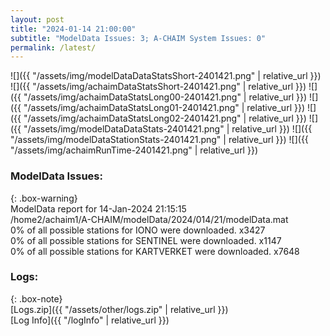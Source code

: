 ```yaml
---
layout: post
title: "2024-01-14 21:00:00"
subtitle: "ModelData Issues: 3; A-CHAIM System Issues: 0"
permalink: /latest/
---
```


![]({{ "/assets/img/modelDataDataStatsShort-2401421.png" | relative_url }})
![]({{ "/assets/img/achaimDataStatsShort-2401421.png" | relative_url }})
![]({{ "/assets/img/achaimDataStatsLong00-2401421.png" | relative_url }})
![]({{ "/assets/img/achaimDataStatsLong01-2401421.png" | relative_url }})
![]({{ "/assets/img/achaimDataStatsLong02-2401421.png" | relative_url }})
![]({{ "/assets/img/modelDataDataStats-2401421.png" | relative_url }})
![]({{ "/assets/img/modelDataStationStats-2401421.png" | relative_url }})
![]({{ "/assets/img/achaimRunTime-2401421.png" | relative_url }})


### ModelData Issues:  
  
{: .box-warning}  
 ModelData report for 14-Jan-2024 21:15:15   
 /home2/achaim1/A-CHAIM/modelData/2024/014/21/modelData.mat   
 0% of all possible stations for IONO were downloaded. x3427   
 0% of all possible stations for SENTINEL were downloaded. x1147   
 0% of all possible stations for KARTVERKET were downloaded. x7648   
  


### Logs:  
  
{: .box-note}  
[Logs.zip]({{ "/assets/other/logs.zip" | relative_url }})  
[Log Info]({{ "/logInfo" | relative_url }})  
